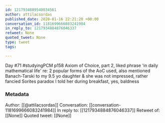 ```yaml
---
id: 1217934889540034561
author: attilacsordas
published_date: 2020-01-16 22:21:20 +00:00
conversation_id: 1181699666083241984
in_reply_to: 1217934884876046337
retweet: None
quoted_tweet: None
type: tweet
tags:

---
```


Day #71 #studyingPCM p158 Axiom of Choice, part 2, liked phrase 'in daily mathematical life' re: 2 popular forms of the AoC used, also mentioned Banach-Tarski to my 9.5 yo daughter &amp; she was not impressed, rather fancied Sorites paradox I told her during breakfast, yes, baldness

### Metadata

Author: [[@attilacsordas]]
Conversation: [[conversation-1181699666083241984]]
In reply to: [[1217934884876046337]]
Retweet of: [[None]]
Quoted tweet: [[None]]
